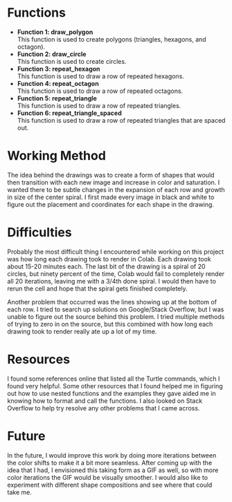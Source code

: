 # **Functions**
- **Function 1: draw_polygon**\
This function is used to create polygons (triangles, hexagons, and octagon).
- **Function 2: draw_circle**\
This function is used to create circles.
- **Function 3: repeat_hexagon**\
This function is used to draw a row of repeated hexagons.
- **Function 4: repeat_octagon**\
This function is used to draw a row of repeated octagons.
- **Function 5: repeat_triangle**\
This function is used to draw a row of repeated triangles.
- **Function 6: repeat_triangle_spaced**\
This function is used to draw a row of repeated triangles that are spaced out.

# **Working Method**
The idea behind the drawings was to create a form of shapes that would then transition with each new image and increase in color and saturation. I wanted there to be subtle changes in the expansion of each row and growth in size of the center spiral. I first made every image in black and white to figure out the placement and coordinates for each shape in the drawing. 

# **Difficulties**

Probably the most difficult thing I encountered while working on this project was how long each drawing took to render in Colab. Each drawing took about 15-20 minutes each. The last bit of the drawing is a spiral of 20 circles, but ninety percent of the time, Colab would fail to completely render all 20 iterations, leaving me with a 3/4th done spiral. I would then have to rerun the cell and hope that the spiral gets finished completely.

Another problem that occurred was the lines showing up at the bottom of each row. I tried to search up solutions on Google/Stack Overflow, but I was unable to figure out the source behind this problem. I tried multiple methods of trying to zero in on the source, but this combined with how long each drawing took to render really ate up a lot of my time.

# **Resources**

I found some references online that listed all the Turtle commands, which I found very helpful. Some other resources that I found helped me in figuring out how to use nested functions and the examples they gave aided me in knowing how to format and call the functions. I also looked on Stack Overflow to help try resolve any other problems that I came across.


# **Future**

In the future, I would improve this work by doing more iterations between the color shifts to make it a bit more seamless. After coming up with the idea that I had, I envisioned this taking form as a GIF as well, so with more color iterations the GIF would be visually smoother. I would also like to experiment with different shape compositions and see where that could take me.
